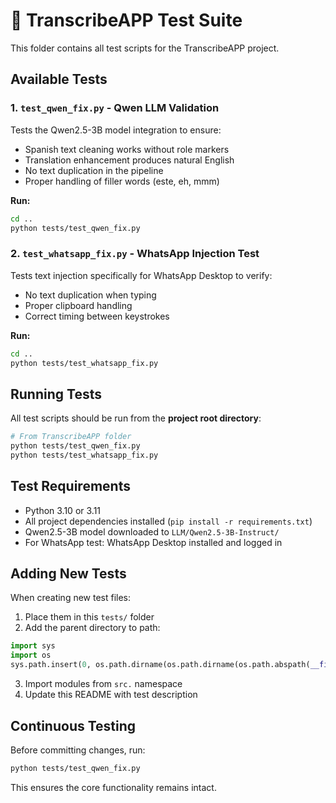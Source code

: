 # 🧪 TranscribeAPP Test Suite

This folder contains all test scripts for the TranscribeAPP project.

## Available Tests

### 1. `test_qwen_fix.py` - Qwen LLM Validation
Tests the Qwen2.5-3B model integration to ensure:
- Spanish text cleaning works without role markers
- Translation enhancement produces natural English
- No text duplication in the pipeline
- Proper handling of filler words (este, eh, mmm)

**Run:**
```bash
cd ..
python tests/test_qwen_fix.py
```

### 2. `test_whatsapp_fix.py` - WhatsApp Injection Test
Tests text injection specifically for WhatsApp Desktop to verify:
- No text duplication when typing
- Proper clipboard handling
- Correct timing between keystrokes

**Run:**
```bash
cd ..
python tests/test_whatsapp_fix.py
```

## Running Tests

All test scripts should be run from the **project root directory**:

```bash
# From TranscribeAPP folder
python tests/test_qwen_fix.py
python tests/test_whatsapp_fix.py
```

## Test Requirements

- Python 3.10 or 3.11
- All project dependencies installed (`pip install -r requirements.txt`)
- Qwen2.5-3B model downloaded to `LLM/Qwen2.5-3B-Instruct/`
- For WhatsApp test: WhatsApp Desktop installed and logged in

## Adding New Tests

When creating new test files:
1. Place them in this `tests/` folder
2. Add the parent directory to path:
```python
import sys
import os
sys.path.insert(0, os.path.dirname(os.path.dirname(os.path.abspath(__file__))))
```
3. Import modules from `src.` namespace
4. Update this README with test description

## Continuous Testing

Before committing changes, run:
```bash
python tests/test_qwen_fix.py
```

This ensures the core functionality remains intact.